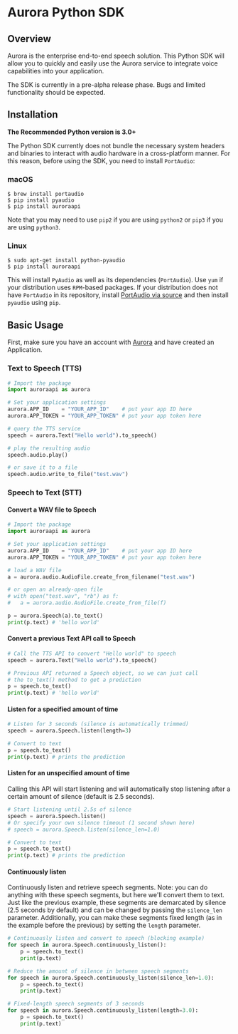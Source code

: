 # Aurora Python SDK


## Overview

Aurora is the enterprise end-to-end speech solution. This Python SDK will allow you to quickly and easily use the Aurora service to integrate voice capabilities into your application.

The SDK is currently in a pre-alpha release phase. Bugs and limited functionality should be expected.

## Installation

**The Recommended Python version is 3.0+**

The Python SDK currently does not bundle the necessary system headers and binaries to interact with audio hardware in a cross-platform manner. For this reason, before using the SDK, you need to install `PortAudio`:

### macOS

```
$ brew install portaudio
$ pip install pyaudio
$ pip install auroraapi
```

Note that you may need to use `pip2` if you are using `python2` or `pip3` if you are using `python3`.

### Linux

```
$ sudo apt-get install python-pyaudio
$ pip install auroraapi
```

This will install `PyAudio` as well as its dependencies (`PortAudio`). Use `yum` if your distribution uses `RPM`-based packages. If your distribution does not have `PortAudio` in its repository, install [PortAudio via source](http://www.portaudio.com/download.html) and then install `pyaudio` using `pip`.


## Basic Usage

First, make sure you have an account with [Aurora](http://dashboard.auroraapi.com) and have created an Application.

### Text to Speech (TTS)

```python
# Import the package
import auroraapi as aurora

# Set your application settings
aurora.APP_ID    = "YOUR_APP_ID"    # put your app ID here
aurora.APP_TOKEN = "YOUR_APP_TOKEN" # put your app token here

# query the TTS service
speech = aurora.Text("Hello world").to_speech()

# play the resulting audio
speech.audio.play()

# or save it to a file
speech.audio.write_to_file("test.wav")
```

### Speech to Text (STT)

#### Convert a WAV file to Speech

```python
# Import the package
import auroraapi as aurora

# Set your application settings
aurora.APP_ID    = "YOUR_APP_ID"    # put your app ID here
aurora.APP_TOKEN = "YOUR_APP_TOKEN" # put your app token here

# load a WAV file
a = aurora.audio.AudioFile.create_from_filename("test.wav")

# or open an already-open file
# with open("test.wav", "rb") as f:
#   a = aurora.audio.AudioFile.create_from_file(f)

p = aurora.Speech(a).to_text()
print(p.text) # 'hello world'
```

#### Convert a previous Text API call to Speech
```python
# Call the TTS API to convert "Hello world" to speech
speech = aurora.Text("Hello world").to_speech()

# Previous API returned a Speech object, so we can just call
# the to_text() method to get a prediction
p = speech.to_text()
print(p.text) # 'hello world'
```

#### Listen for a specified amount of time
```python
# Listen for 3 seconds (silence is automatically trimmed)
speech = aurora.Speech.listen(length=3)

# Convert to text
p = speech.to_text()
print(p.text) # prints the prediction
```

#### Listen for an unspecified amount of time

Calling this API will start listening and will automatically stop listening after a certain amount of silence (default is 2.5 seconds).
```python
# Start listening until 2.5s of silence
speech = aurora.Speech.listen()
# Or specify your own silence timeout (1 second shown here)
# speech = aurora.Speech.listen(silence_len=1.0)

# Convert to text
p = speech.to_text()
print(p.text) # prints the prediction
```

#### Continuously listen

Continuously listen and retrieve speech segments. Note: you can do anything with these speech segments, but here we'll convert them to text. Just like the previous example, these segments are demarcated by silence (2.5 seconds by default) and can be changed by passing the `silence_len` parameter. Additionally, you can make these segments fixed length (as in the example before the previous) by setting the `length` parameter.

```python
# Continuously listen and convert to speech (blocking example)
for speech in aurora.Speech.continuously_listen():
	p = speech.to_text()
	print(p.text)

# Reduce the amount of silence in between speech segments
for speech in aurora.Speech.continuously_listen(silence_len=1.0):
	p = speech.to_text()
	print(p.text)

# Fixed-length speech segments of 3 seconds
for speech in aurora.Speech.continuously_listen(length=3.0):
	p = speech.to_text()
	print(p.text)
```







